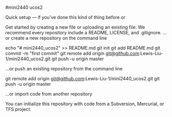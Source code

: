 #mini2440 ucos2

Quick setup — if you’ve done this kind of thing before
or

Get started by creating a new file or uploading an existing file. We recommend every repository include a README, LICENSE, and .gitignore.
…or create a new repository on the command line

echo "# mini2440_ucos2" >> README.md
git init
git add README.md
git commit -m "first commit"
git remote add origin git@github.com:Lewis-Liu-1/mini2440_ucos2.git
git push -u origin master

…or push an existing repository from the command line

git remote add origin git@github.com:Lewis-Liu-1/mini2440_ucos2.git
git push -u origin master

…or import code from another repository

You can initialize this repository with code from a Subversion, Mercurial, or TFS project.
